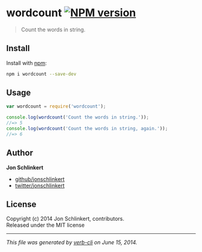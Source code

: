 # wordcount [![NPM version](https://badge.fury.io/js/wordcount.png)](http://badge.fury.io/js/wordcount)

> Count the words in string.

## Install
Install with [npm](npmjs.org):

```bash
npm i wordcount --save-dev
```

## Usage

```js
var wordcount = require('wordcount');

console.log(wordcount('Count the words in string.'));
//=> 5
console.log(wordcount('Count the words in string, again.'));
//=> 6
```

## Author

**Jon Schlinkert**
 
+ [github/jonschlinkert](https://github.com/jonschlinkert)
+ [twitter/jonschlinkert](http://twitter.com/jonschlinkert) 

## License
Copyright (c) 2014 Jon Schlinkert, contributors.  
Released under the MIT license

***

_This file was generated by [verb-cli](https://github.com/assemble/verb-cli) on June 15, 2014._